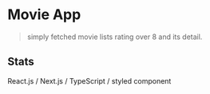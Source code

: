 # Movie App
> simply fetched movie lists rating over 8 and its detail.

## Stats
React.js / Next.js / TypeScript / styled component
